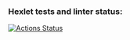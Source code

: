 ### Hexlet tests and linter status:
[![Actions Status](https://github.com/gituser00001/php-project-lvl1/workflows/hexlet-check/badge.svg)](https://github.com/gituser00001/php-project-lvl1/actions)